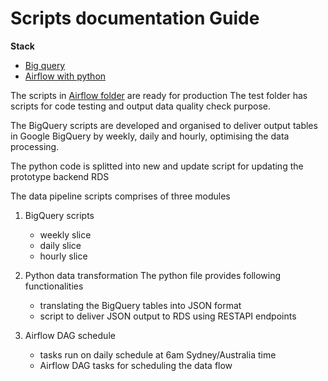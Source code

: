 # Scripts documentation Guide


**Stack**

- [Big query](https://cloud.google.com/bigquery/docs/introduction)
- [Airflow with python](https://airflow.apache.org/docs/stable/)


The scripts in [Airflow folder](https://github.com/AusDTO/observatory-service/tree/site-snapshot-bq-scripts/bq_scripts/airflow) are ready for production
The test folder has scripts for code testing and output data quality check purpose.

The BigQuery scripts are developed and organised to deliver output tables in Google BigQuery by weekly, daily and hourly, optimising the data processing.

The python code is splitted into new and update script for updating the prototype backend RDS

The data pipeline scripts comprises of three modules
1. BigQuery scripts
   - weekly slice
   - daily slice
   - hourly slice
   
2. Python data transformation
   The python file provides following functionalities
   - translating the BigQuery tables into JSON format
   - script to deliver JSON output to RDS using RESTAPI endpoints

3. Airflow DAG schedule
   - tasks run on daily schedule at 6am Sydney/Australia time
   - Airflow DAG tasks for scheduling the data flow
